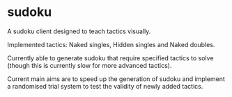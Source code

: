 # sudoku

A sudoku client designed to teach tactics visually.

Implemented tactics: Naked singles, Hidden singles and Naked doubles.

Currently able to generate sudoku that require specified tactics to solve (though this is currently slow for more advanced tactics).

Current main aims are to speed up the generation of sudoku and implement a randomised trial system to test the validity of newly added tactics.
